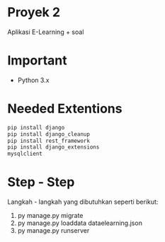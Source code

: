 # Proyek 2

Aplikasi E-Learning + soal

# Important
 - Python 3.x

# Needed Extentions
```bash
pip install django
pip install django_cleanup
pip install rest_framework
pip install django_extensions
mysqlclient
```

# Step - Step
Langkah - langkah yang dibutuhkan seperti berikut:
1. py manage.py migrate
2. py manage.py loaddata dataelearning.json
3. py manage.py runserver